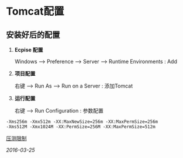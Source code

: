 # Tomcat配置

## 安装好后的配置

1. **Ecpise 配置**

	Windows --> Preference --> Server --> Runtime Environments : Add

2. **项目配置**

	右键 --> Run As --> Run on a Server : 添加Tomcat

3. **运行配置**

	右键 --> Run Configuration : 参数配置

```
-Xms256m -Xmx512m -XX:MaxNewSize=256m -XX:MaxPermSize=256m
-Xms512M -Xmx1024M -XX:PermSize=256M -XX:MaxPermSize=512m
```

[压测限制](http://blog.csdn.net/hzzhoushaoyu/article/details/48769805)

_2016-03-25_